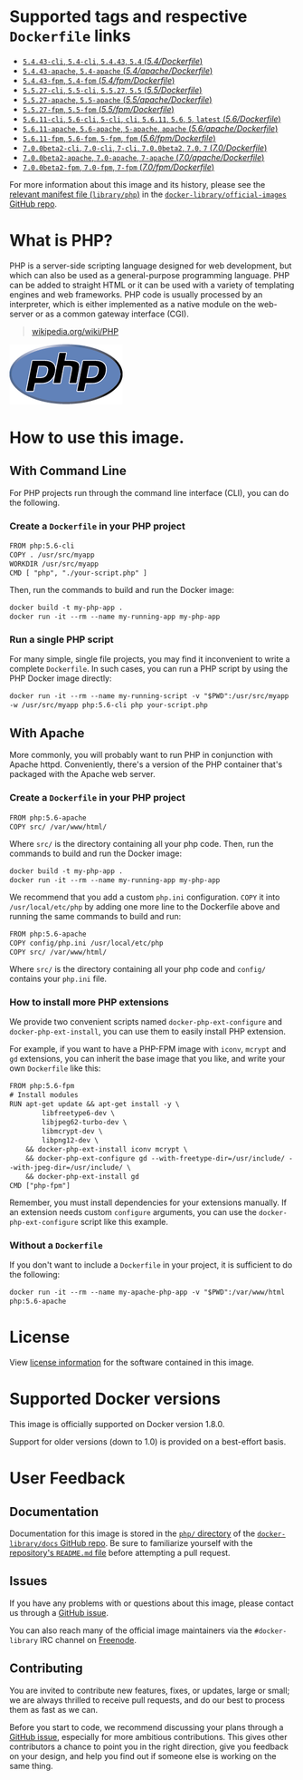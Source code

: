 # Supported tags and respective `Dockerfile` links

-	[`5.4.43-cli`, `5.4-cli`, `5.4.43`, `5.4` (*5.4/Dockerfile*)](https://github.com/docker-library/php/blob/8dc762e7181fdc56148e13fbbdeef16271a14ea0/5.4/Dockerfile)
-	[`5.4.43-apache`, `5.4-apache` (*5.4/apache/Dockerfile*)](https://github.com/docker-library/php/blob/8dc762e7181fdc56148e13fbbdeef16271a14ea0/5.4/apache/Dockerfile)
-	[`5.4.43-fpm`, `5.4-fpm` (*5.4/fpm/Dockerfile*)](https://github.com/docker-library/php/blob/8dc762e7181fdc56148e13fbbdeef16271a14ea0/5.4/fpm/Dockerfile)
-	[`5.5.27-cli`, `5.5-cli`, `5.5.27`, `5.5` (*5.5/Dockerfile*)](https://github.com/docker-library/php/blob/8dc762e7181fdc56148e13fbbdeef16271a14ea0/5.5/Dockerfile)
-	[`5.5.27-apache`, `5.5-apache` (*5.5/apache/Dockerfile*)](https://github.com/docker-library/php/blob/8dc762e7181fdc56148e13fbbdeef16271a14ea0/5.5/apache/Dockerfile)
-	[`5.5.27-fpm`, `5.5-fpm` (*5.5/fpm/Dockerfile*)](https://github.com/docker-library/php/blob/8dc762e7181fdc56148e13fbbdeef16271a14ea0/5.5/fpm/Dockerfile)
-	[`5.6.11-cli`, `5.6-cli`, `5-cli`, `cli`, `5.6.11`, `5.6`, `5`, `latest` (*5.6/Dockerfile*)](https://github.com/docker-library/php/blob/8dc762e7181fdc56148e13fbbdeef16271a14ea0/5.6/Dockerfile)
-	[`5.6.11-apache`, `5.6-apache`, `5-apache`, `apache` (*5.6/apache/Dockerfile*)](https://github.com/docker-library/php/blob/8dc762e7181fdc56148e13fbbdeef16271a14ea0/5.6/apache/Dockerfile)
-	[`5.6.11-fpm`, `5.6-fpm`, `5-fpm`, `fpm` (*5.6/fpm/Dockerfile*)](https://github.com/docker-library/php/blob/8dc762e7181fdc56148e13fbbdeef16271a14ea0/5.6/fpm/Dockerfile)
-	[`7.0.0beta2-cli`, `7.0-cli`, `7-cli`, `7.0.0beta2`, `7.0`, `7` (*7.0/Dockerfile*)](https://github.com/docker-library/php/blob/8dc762e7181fdc56148e13fbbdeef16271a14ea0/7.0/Dockerfile)
-	[`7.0.0beta2-apache`, `7.0-apache`, `7-apache` (*7.0/apache/Dockerfile*)](https://github.com/docker-library/php/blob/8dc762e7181fdc56148e13fbbdeef16271a14ea0/7.0/apache/Dockerfile)
-	[`7.0.0beta2-fpm`, `7.0-fpm`, `7-fpm` (*7.0/fpm/Dockerfile*)](https://github.com/docker-library/php/blob/8dc762e7181fdc56148e13fbbdeef16271a14ea0/7.0/fpm/Dockerfile)

For more information about this image and its history, please see the [relevant manifest file (`library/php`)](https://github.com/docker-library/official-images/blob/master/library/php) in the [`docker-library/official-images` GitHub repo](https://github.com/docker-library/official-images).

# What is PHP?

PHP is a server-side scripting language designed for web development, but which can also be used as a general-purpose programming language. PHP can be added to straight HTML or it can be used with a variety of templating engines and web frameworks. PHP code is usually processed by an interpreter, which is either implemented as a native module on the web-server or as a common gateway interface (CGI).

> [wikipedia.org/wiki/PHP](http://en.wikipedia.org/wiki/PHP)

![logo](https://raw.githubusercontent.com/docker-library/docs/master/php/logo.png)

# How to use this image.

## With Command Line

For PHP projects run through the command line interface (CLI), you can do the following.

### Create a `Dockerfile` in your PHP project

	FROM php:5.6-cli
	COPY . /usr/src/myapp
	WORKDIR /usr/src/myapp
	CMD [ "php", "./your-script.php" ]

Then, run the commands to build and run the Docker image:

	docker build -t my-php-app .
	docker run -it --rm --name my-running-app my-php-app

### Run a single PHP script

For many simple, single file projects, you may find it inconvenient to write a complete `Dockerfile`. In such cases, you can run a PHP script by using the PHP Docker image directly:

	docker run -it --rm --name my-running-script -v "$PWD":/usr/src/myapp -w /usr/src/myapp php:5.6-cli php your-script.php

## With Apache

More commonly, you will probably want to run PHP in conjunction with Apache httpd. Conveniently, there's a version of the PHP container that's packaged with the Apache web server.

### Create a `Dockerfile` in your PHP project

	FROM php:5.6-apache
	COPY src/ /var/www/html/

Where `src/` is the directory containing all your php code. Then, run the commands to build and run the Docker image:

	docker build -t my-php-app .
	docker run -it --rm --name my-running-app my-php-app

We recommend that you add a custom `php.ini` configuration. `COPY` it into `/usr/local/etc/php` by adding one more line to the Dockerfile above and running the same commands to build and run:

	FROM php:5.6-apache
	COPY config/php.ini /usr/local/etc/php
	COPY src/ /var/www/html/

Where `src/` is the directory containing all your php code and `config/` contains your `php.ini` file.

### How to install more PHP extensions

We provide two convenient scripts named `docker-php-ext-configure` and `docker-php-ext-install`, you can use them to easily install PHP extension.

For example, if you want to have a PHP-FPM image with `iconv`, `mcrypt` and `gd` extensions, you can inherit the base image that you like, and write your own `Dockerfile` like this:

	FROM php:5.6-fpm
	# Install modules
	RUN apt-get update && apt-get install -y \
	        libfreetype6-dev \
	        libjpeg62-turbo-dev \
	        libmcrypt-dev \
	        libpng12-dev \
	    && docker-php-ext-install iconv mcrypt \
	    && docker-php-ext-configure gd --with-freetype-dir=/usr/include/ --with-jpeg-dir=/usr/include/ \
	    && docker-php-ext-install gd
	CMD ["php-fpm"]

Remember, you must install dependencies for your extensions manually. If an extension needs custom `configure` arguments, you can use the `docker-php-ext-configure` script like this example.

### Without a `Dockerfile`

If you don't want to include a `Dockerfile` in your project, it is sufficient to do the following:

	docker run -it --rm --name my-apache-php-app -v "$PWD":/var/www/html php:5.6-apache

# License

View [license information](http://php.net/license/) for the software contained in this image.

# Supported Docker versions

This image is officially supported on Docker version 1.8.0.

Support for older versions (down to 1.0) is provided on a best-effort basis.

# User Feedback

## Documentation

Documentation for this image is stored in the [`php/` directory](https://github.com/docker-library/docs/tree/master/php) of the [`docker-library/docs` GitHub repo](https://github.com/docker-library/docs). Be sure to familiarize yourself with the [repository's `README.md` file](https://github.com/docker-library/docs/blob/master/README.md) before attempting a pull request.

## Issues

If you have any problems with or questions about this image, please contact us through a [GitHub issue](https://github.com/docker-library/php/issues).

You can also reach many of the official image maintainers via the `#docker-library` IRC channel on [Freenode](https://freenode.net).

## Contributing

You are invited to contribute new features, fixes, or updates, large or small; we are always thrilled to receive pull requests, and do our best to process them as fast as we can.

Before you start to code, we recommend discussing your plans through a [GitHub issue](https://github.com/docker-library/php/issues), especially for more ambitious contributions. This gives other contributors a chance to point you in the right direction, give you feedback on your design, and help you find out if someone else is working on the same thing.
